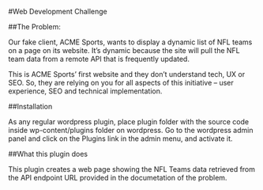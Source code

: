 #Web Development Challenge

##The Problem: 

Our fake client, ACME Sports, wants to display a dynamic list of NFL teams on a page on its website. It’s dynamic because the site will pull the NFL team data from a remote API that is frequently updated. 

This is ACME Sports’ first website and they don’t understand tech, UX or SEO. So, they are relying on you for all aspects of this initiative – user experience, SEO and technical implementation. 

##Installation

As any regular wordpress plugin, place plugin folder with the source code inside wp-content/plugins
folder on wordpress. Go to the wordpress admin panel and click on the Plugins link in the admin menu, and activate it.

##What this plugin does

This plugin creates a web page showing the NFL Teams data retrieved from the API endpoint URL provided in the documetation of the problem.